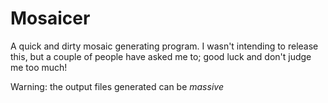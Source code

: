 # Mosaicer
A quick and dirty mosaic generating program. I wasn't intending to release this, but a couple of people have asked me to; good luck and don't judge me too much!

Warning: the output files generated can be *massive*
